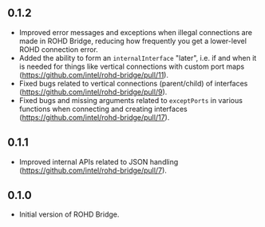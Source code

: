 ## 0.1.2

- Improved error messages and exceptions when illegal connections are made in ROHD Bridge, reducing how frequently you get a lower-level ROHD connection error.
- Added the ability to form an `internalInterface` "later", i.e. if and when it is needed for things like vertical connections with custom port maps (<https://github.com/intel/rohd-bridge/pull/11>).
- Fixed bugs related to vertical connections (parent/child) of interfaces (<https://github.com/intel/rohd-bridge/pull/9>).
- Fixed bugs and missing arguments related to `exceptPorts` in various functions when connecting and creating interfaces (<https://github.com/intel/rohd-bridge/pull/17>).

## 0.1.1

- Improved internal APIs related to JSON handling (<https://github.com/intel/rohd-bridge/pull/7>).

## 0.1.0

- Initial version of ROHD Bridge.
